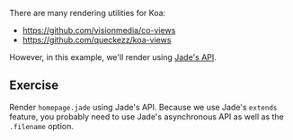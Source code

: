 
There are many rendering utilities for Koa:

- https://github.com/visionmedia/co-views
- https://github.com/queckezz/koa-views

However, in this example, we'll render using [Jade's API](https://github.com/visionmedia/jade#api).

## Exercise

Render `homepage.jade` using Jade's API.
Because we use Jade's `extends` feature,
you probably need to use Jade's asynchronous API as well as the `.filename` option.
